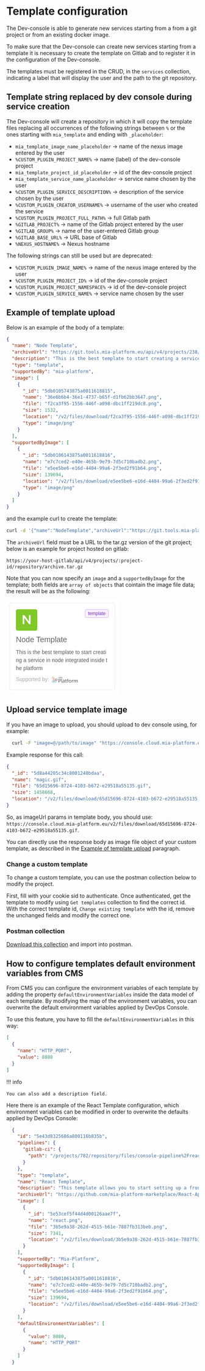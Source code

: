 # Template configuration

The Dev-console is able to generate new services starting from a from a git project or from an existing docker image.

To make sure that the Dev-console can create new services starting from a template it is necessary to create the template on Gitlab and to register it in the configuration of the Dev-console.

The templates must be registered in the CRUD, in the `services` collection, indicating a label that will display the user and the path to the git repository.

## Template string replaced by dev console during service creation

The Dev-console will create a repository in which it will copy the template files replacing all occurrences of the following strings between `%` or the ones starting with `mia_template` and ending with `_placeholder`:

* `mia_template_image_name_placeholder` -> name of the nexus image entered by the user
* `%CUSTOM_PLUGIN_PROJECT_NAME%` -> name (label) of the dev-console project
* `mia_template_project_id_placeholder` -> id of the dev-console project
* `mia_template_service_name_placeholder` -> service name chosen by the user
* `%CUSTOM_PLUGIN_SERVICE_DESCRIPTION%` -> description of the service chosen by the user
* `%CUSTOM_PLUGIN_CREATOR_USERNAME%` -> username of the user who created the service
* `%CUSTOM_PLUGIN_PROJECT_FULL_PATH%` -> full Gitlab path
* `%GITLAB_PROJECT%` -> name of the Gitlab project entered by the user
* `%GITLAB_GROUP%` -> name of the user-entered Gitlab group
* `%GITLAB_BASE_URL%` -> URL base of Gitlab
* `%NEXUS_HOSTNAME%` -> Nexus hostname

The following strings can still be used but are deprecated:

* `%CUSTOM_PLUGIN_IMAGE_NAME%` -> name of the nexus image entered by the user
* `%CUSTOM_PLUGIN_PROJECT_ID%` -> id of the dev-console project
* `%CUSTOM_PLUGIN_PROJECT_NAMESPACE%` -> id of the dev-console project
* `%CUSTOM_PLUGIN_SERVICE_NAME%` -> service name chosen by the user

## Example of template upload

Below is an example of the body of a template:

```json
{
  "name": "Node Template",
  "archiveUrl": "https://git.tools.mia-platform.eu/api/v4/projects/238/repository/archive.tar.gz",
  "description": "This is the best template to start creating a service in node integrated inside the platform",
  "type": "template",
  "supportedBy": "mia-platform",
  "image": [
    {
      "_id": "5db0105743875a0011618815",
      "name": "36e6b6b4-36e1-4737-b65f-d1fb62bb3647.png",
      "file": "f2ca3f95-1556-446f-a098-dbc1ff219dc8.png",
      "size": 1532,
      "location": "/v2/files/download/f2ca3f95-1556-446f-a098-dbc1ff219dc8.png",
      "type": "image/png"
    }
  ],
  "supportedByImage": [
    {
      "_id": "5db0106143875a0011618816",
      "name": "e7c7ced2-e40e-465b-9e79-7d5c710badb2.png",
      "file": "e5ee5be6-e16d-4404-99a6-2f3ed2f91b64.png",
      "size": 139694,
      "location": "/v2/files/download/e5ee5be6-e16d-4404-99a6-2f3ed2f91b64.png",
      "type": "image/png"
    }
  ]
}
```

and the example curl to create the template:

```bash
curl -d '{"name":"NodeTemplate","archiveUrl":"https://git.tools.mia-platform.eu/api/v4/projects/238/repository/archive.tar.gz","description":"Thisisthebesttemplatetostartcreatingaserviceinnodeintegratedinsidetheplatform","type":"template","supportedBy":"mia-platform","image":[{"_id":"5db0105743875a0011618815","name":"36e6b6b4-36e1-4737-b65f-d1fb62bb3647.png","file":"f2ca3f95-1556-446f-a098-dbc1ff219dc8.png","size":1532,"location":"/v2/files/download/f2ca3f95-1556-446f-a098-dbc1ff219dc8.png","type":"image/png"}],"supportedByImage":[{"_id":"5db0106143875a0011618816","name":"e7c7ced2-e40e-465b-9e79-7d5c710badb2.png","file":"e5ee5be6-e16d-4404-99a6-2f3ed2f91b64.png","size":139694,"location":"/v2/files/download/e5ee5be6-e16d-4404-99a6-2f3ed2f91b64.png","type":"image/png"}]}' 'https://console.cloud.mia-platform.eu/v2/api/services/' -H 'cookie: <your cookie session here>' -H 'secret: <the secret goes here>' -H'content-type: application/json'
```

The `archiveUrl` field must be a URL to the tar.gz version of the git project;
below is an example for project hosted on gitlab:

```url
https://your-host-gitlab/api/v4/projects/:project-id/repository/archive.tar.gz
```

Note that you can now specify an `image` and a `supportedByImage` for the template;
both fields are `array of objects` that cointain the image file data; the result will be as the following:

![dev-console-custom-service](img/dev-console-custom-service.png)

## Upload service template image

If you have an image to upload, you should upload to dev console using, for example:

```bash
  curl -F "image=@/path/to/image" "https://console.cloud.mia-platform.eu/v2/files/" -H 'cookie: <your cookie session here>' -H 'secret: <the secret goes here>'
```

Example response for this call:

```json
{
  "_id": "5d8a44205c34c8001240bdaa",
  "name": "magic.gif",
  "file": "65d15696-8724-4103-b672-e29518a55135.gif",
  "size": 1458668,
  "location": "/v2/files/download/65d15696-8724-4103-b672-e29518a55135.gif"
}
```

So, as imageUrl params in template body, you should use: `https://console.cloud.mia-platform.eu/v2/files/download/65d15696-8724-4103-b672-e29518a55135.gif`.

You can directly use the response body as image file object of your custom template, as described in the [Example of template upload](#example-of-template-upload) paragraph.

### Change a custom template

To change a custom template, you can use the postman collection below to modify the project.

First, fill with your cookie sid to authenticate. Once authenticated, get the template to modify using `Get templates` collection to find the correct id.
With the correct template id, `Change existing template` with the id, remove the unchanged fields and modify the correct one.

### Postman collection

[Download this collection](download/template.postman_collection.json) and import into postman.

## How to configure templates default environment variables from CMS

From CMS you can configure the environment variables of each template by adding the property `defaultEnvironmentVariables` inside the data model of each template. By modifying the map of the environment variables, you can overwrite the default environment variables applied by DevOps Console.

To use this feature, you have to fill the `defaultEnvironmentVariables` in this way:

```JSON
[
  {
    "name": "HTTP_PORT",
    "value": 8080
  }
]
```

!!! info

    You can also add a description field.

Here there is an example of the React Template configuration, which environment variables can be modified in order to overwrite the defaults applied by DevOps Console:

```JSON
  {
    "id": "5e43d8325686a800116b835b",
    "pipelines": {
      "gitlab-ci": {
        "path": "/projects/782/repository/files/console-pipeline%2Freact-app.gitlab-ci.yml/raw"
      }
    },
    "type": "template",
    "name": "React Template",
    "description": "This template allows you to start setting up a front-end project with the React framework",
    "archiveUrl": "https://github.com/mia-platform-marketplace/React-App-Template/archive/master.tar.gz",
    "image": [
      {
        "_id": "5e53cef5f44d4d00126aae7f",
        "name": "react.png",
        "file": "3b5e9a38-262d-4515-b61e-7887fb313beb.png",
        "size": 7341,
        "location": "/v2/files/download/3b5e9a38-262d-4515-b61e-7887fb313beb.png"
      }
    ],
    "supportedBy": "Mia-Platform",
    "supportedByImage": [
      {
        "_id": "5db0106143875a0011618816",
        "name": "e7c7ced2-e40e-465b-9e79-7d5c710badb2.png",
        "file": "e5ee5be6-e16d-4404-99a6-2f3ed2f91b64.png",
        "size": 139694,
        "location": "/v2/files/download/e5ee5be6-e16d-4404-99a6-2f3ed2f91b64.png"
      }
    ],
    "defaultEnvironmentVariables": [
      {
        "value": 8080,
        "name": "HTTP_PORT"
      }
    ]
  }
```
